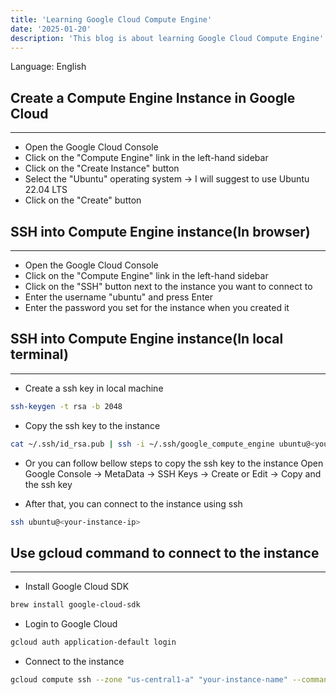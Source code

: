 ```yaml
---
title: 'Learning Google Cloud Compute Engine'
date: '2025-01-20'
description: 'This blog is about learning Google Cloud Compute Engine'
---
```


Language: English

## Create a Compute Engine Instance in Google Cloud
----

- Open the Google Cloud Console
- Click on the "Compute Engine" link in the left-hand sidebar
- Click on the "Create Instance" button
- Select the "Ubuntu" operating system -> I will suggest to use Ubuntu 22.04 LTS
- Click on the "Create" button

## SSH into Compute Engine instance(In browser)
----

- Open the Google Cloud Console
- Click on the "Compute Engine" link in the left-hand sidebar
- Click on the "SSH" button next to the instance you want to connect to
- Enter the username "ubuntu" and press Enter
- Enter the password you set for the instance when you created it

## SSH into Compute Engine instance(In local terminal)
----

- Create a ssh key in local machine

```bash
ssh-keygen -t rsa -b 2048
```

- Copy the ssh key to the instance

```bash
cat ~/.ssh/id_rsa.pub | ssh -i ~/.ssh/google_compute_engine ubuntu@<your-instance-ip> "cat >> ~/.ssh/authorized_keys"
```

- Or you can follow bellow steps to copy the ssh key to the instance
Open Google Console → MetaData → SSH Keys → Create or Edit → Copy and the ssh key 

- After that, you can connect to the instance using ssh

```bash
ssh ubuntu@<your-instance-ip>
```

## Use gcloud command to connect to the instance
----

- Install Google Cloud SDK

```bash
brew install google-cloud-sdk
```

- Login to Google Cloud

```bash
gcloud auth application-default login
```

- Connect to the instance

```bash
gcloud compute ssh --zone "us-central1-a" "your-instance-name" --command "ls -l"
```



